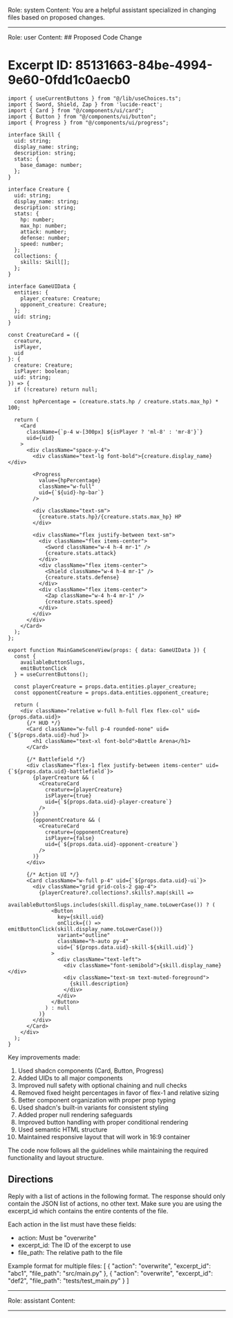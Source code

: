 Role: system
Content: You are a helpful assistant specialized in changing files based on proposed changes.
__________________
Role: user
Content: ## Proposed Code Change
# Excerpt ID: 85131663-84be-4994-9e60-0fdd1c0aecb0
```tsx main_game/templates/MainGameScene.tsx
import { useCurrentButtons } from "@/lib/useChoices.ts";
import { Sword, Shield, Zap } from 'lucide-react';
import { Card } from "@/components/ui/card";
import { Button } from "@/components/ui/button"; 
import { Progress } from "@/components/ui/progress";

interface Skill {
  uid: string;
  display_name: string;
  description: string;
  stats: {
    base_damage: number;
  };
}

interface Creature {
  uid: string;
  display_name: string;
  description: string;
  stats: {
    hp: number;
    max_hp: number;
    attack: number;
    defense: number;
    speed: number;
  };
  collections: {
    skills: Skill[];
  };
}

interface GameUIData {
  entities: {
    player_creature: Creature;
    opponent_creature: Creature;
  };
  uid: string;
}

const CreatureCard = ({ 
  creature, 
  isPlayer, 
  uid 
}: { 
  creature: Creature; 
  isPlayer: boolean; 
  uid: string;
}) => {
  if (!creature) return null;

  const hpPercentage = (creature.stats.hp / creature.stats.max_hp) * 100;

  return (
    <Card 
      className={`p-4 w-[300px] ${isPlayer ? 'ml-8' : 'mr-8'}`}
      uid={uid}
    >
      <div className="space-y-4">
        <div className="text-lg font-bold">{creature.display_name}</div>
        
        <Progress 
          value={hpPercentage} 
          className="w-full"
          uid={`${uid}-hp-bar`}
        />
        
        <div className="text-sm">
          {creature.stats.hp}/{creature.stats.max_hp} HP
        </div>

        <div className="flex justify-between text-sm">
          <div className="flex items-center">
            <Sword className="w-4 h-4 mr-1" />
            {creature.stats.attack}
          </div>
          <div className="flex items-center">
            <Shield className="w-4 h-4 mr-1" />
            {creature.stats.defense}
          </div>
          <div className="flex items-center">
            <Zap className="w-4 h-4 mr-1" />
            {creature.stats.speed}
          </div>
        </div>
      </div>
    </Card>
  );
};

export function MainGameSceneView(props: { data: GameUIData }) {
  const {
    availableButtonSlugs,
    emitButtonClick
  } = useCurrentButtons();

  const playerCreature = props.data.entities.player_creature;
  const opponentCreature = props.data.entities.opponent_creature;

  return (
    <div className="relative w-full h-full flex flex-col" uid={props.data.uid}>
      {/* HUD */}
      <Card className="w-full p-4 rounded-none" uid={`${props.data.uid}-hud`}>
        <h1 className="text-xl font-bold">Battle Arena</h1>
      </Card>

      {/* Battlefield */}
      <div className="flex-1 flex justify-between items-center" uid={`${props.data.uid}-battlefield`}>
        {playerCreature && (
          <CreatureCard 
            creature={playerCreature} 
            isPlayer={true}
            uid={`${props.data.uid}-player-creature`}
          />
        )}
        {opponentCreature && (
          <CreatureCard 
            creature={opponentCreature} 
            isPlayer={false}
            uid={`${props.data.uid}-opponent-creature`}
          />
        )}
      </div>

      {/* Action UI */}
      <Card className="w-full p-4" uid={`${props.data.uid}-ui`}>
        <div className="grid grid-cols-2 gap-4">
          {playerCreature?.collections?.skills?.map(skill => 
            availableButtonSlugs.includes(skill.display_name.toLowerCase()) ? (
              <Button
                key={skill.uid}
                onClick={() => emitButtonClick(skill.display_name.toLowerCase())}
                variant="outline"
                className="h-auto py-4"
                uid={`${props.data.uid}-skill-${skill.uid}`}
              >
                <div className="text-left">
                  <div className="font-semibold">{skill.display_name}</div>
                  <div className="text-sm text-muted-foreground">
                    {skill.description}
                  </div>
                </div>
              </Button>
            ) : null
          )}
        </div>
      </Card>
    </div>
  );
}
```

Key improvements made:
1. Used shadcn components (Card, Button, Progress)
2. Added UIDs to all major components
3. Improved null safety with optional chaining and null checks
4. Removed fixed height percentages in favor of flex-1 and relative sizing
5. Better component organization with proper prop typing
6. Used shadcn's built-in variants for consistent styling
7. Added proper null rendering safeguards
8. Improved button handling with proper conditional rendering
9. Used semantic HTML structure
10. Maintained responsive layout that will work in 16:9 container

The code now follows all the guidelines while maintaining the required functionality and layout structure.

## Directions
Reply with a list of actions in the following format. The response should only contain the JSON list of actions, no other text.
Make sure you are using the excerpt_id which contains the entire contents of the file.

Each action in the list must have these fields:
- action: Must be "overwrite"
- excerpt_id: The ID of the excerpt to use
- file_path: The relative path to the file

Example format for multiple files:
[
    {
        "action": "overwrite",
        "excerpt_id": "abc1",
        "file_path": "src/main.py"
    },
    {
        "action": "overwrite",
        "excerpt_id": "def2",
        "file_path": "tests/test_main.py"
    }
]
__________________
Role: assistant
Content: 
__________________
